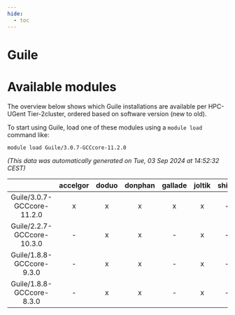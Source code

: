 ```yaml
---
hide:
  - toc
---
```


Guile
=====

# Available modules


The overview below shows which Guile installations are available per HPC-UGent Tier-2cluster, ordered based on software version (new to old).

To start using Guile, load one of these modules using a `module load` command like:

```shell
module load Guile/3.0.7-GCCcore-11.2.0
```

*(This data was automatically generated on Tue, 03 Sep 2024 at 14:52:32 CEST)*  

| |accelgor|doduo|donphan|gallade|joltik|shinx|skitty|
| :---: | :---: | :---: | :---: | :---: | :---: | :---: | :---: |
|Guile/3.0.7-GCCcore-11.2.0|x|x|x|x|x|-|x|
|Guile/2.2.7-GCCcore-10.3.0|-|x|x|-|x|-|x|
|Guile/1.8.8-GCCcore-9.3.0|-|x|x|-|x|-|x|
|Guile/1.8.8-GCCcore-8.3.0|-|x|x|-|x|-|x|
